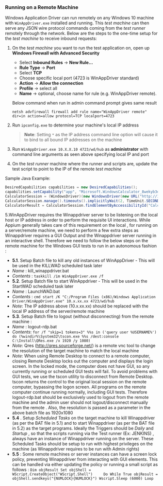 ### Running on a Remote Machine

Windows Application Driver can run remotely on any Windows 10 machine with `WinAppDriver.exe` installed and running. This *test machine* can then serve any JSON wire protocol commands coming from the *test runner* remotely through the network. Below are the steps to the one-time setup for the *test machine* to receive inbound requests:

1. On the *test machine* you want to run the test application on, open up **Windows Firewall with Advanced Security**
   - Select **Inbound Rules** -> **New Rule...**
   - **Rule Type** -> **Port**
   - Select **TCP**
   - Choose specific local port (4723 is WinAppDriver standard)
   - **Action** -> **Allow the connection**
   - **Profile** -> select all
   - **Name** -> optional, choose name for rule (e.g. WinAppDriver remote).
   
   Below command when run in admin command prompt gives same result
   ```shell
   netsh advfirewall firewall add rule name="WinAppDriver remote" dir=in action=allow protocol=TCP localport=4723
   ```
   
2. Run `ipconfig.exe` to determine your machine's local IP address
   > **Note**: Setting `*` as the IP address command line option will cause it to bind to all bound IP addresses on the machine
3. Run `WinAppDriver.exe 10.X.X.10 4723/wd/hub` as **administrator** with command line arguments as seen above specifying local IP and port
4. On the *test runner* machine where the runner and scripts are, update the test script to point to the IP of the remote *test machine* 

Sample Java Example:
```c#
DesiredCapabilities capabilities = new DesiredCapabilities();
capabilities.setCapability("app", "Microsoft.WindowsCalculator_8wekyb3d8bbwe!App");
CalculatorSession = (WindowsDriver)(new WindowsDriver(new URL("http://10.X.X.52:4723/wd/hub"), capabilities));
CalculatorSession.manage().timeouts().implicitlyWait(2, TimeUnit.SECONDS);
CalculatorResult = CalculatorSession.findElementByAccessibilityId("CalculatorResults");
 ```
 5.WinAppDriver requires the Winappdriver server to be listening on the local host or IP address in order to perform the requisite UI interactions. While Appium generally takes care of this requirement on the local , for running on a server/remote machine, we need to perform a few extra steps as Winappdriver requires a GUI Output and the Winappdriver server running in an interactive shell. 
Therefore we need to follow the below steps on the remote machine for the Windows GUI tests to run in an autonomous fashion :
- **5.1**.	Setup Batch file to kill any old instances of WinAppDriver - This will be used in the KILLWAD scheduled task later 
-	*Name* : kill_winappdriver.bat
-	*Contents* : `taskkill /im WinAppDriver.exe /f`
- **5.2**.	Setup Batch file to start WinAppdriver  - This will be used in the StartWAD scheduled task later 
-	*Name* : LaunchWAD.bat
-	*Contents* : `cmd start /K "C:/Program Files (x86)/Windows Application Driver/WinAppDriver.exe" 10.x.xx.xx 4723/wd/hub`
-	*Note*: The IP address above (10.x.xx.xx) should be replaced with the local IP address of the server/remote machine
- **5.3**.	Setup Batch file to logout (without disconnecting) from the remote machine : 
-	*Name* : logout-rdp.bat
-	*Contents*: `for /f "skip=1 tokens=3" %%s in ('query user %USERNAME%') do (%windir%\System32\tscon.exe %%s /dest:console C:\Install\QRes.exe /x 1920 /y 1080)`
-	*Note*:  Qres (http://qres.sourceforge.net/) is a remote vnc tool to change the resolution of the target machine to match the local machine
-	*Note*: When using Remote Desktop to connect to a remote computer, closing Remote Desktop locks out the computer and displays the login screen. In the locked mode, the computer does not have GUI, so any currently running or scheduled GUI tests will fail.
To avoid problems with GUI tests, we use the tscon utility to disconnect from Remote Desktop. tscon returns the control to the original local session on the remote computer, bypassing the logon screen. All programs on the remote computer continue running normally, including GUI tests. Therefore logout-rdp.bat should be exclusively used to logout from the remote machine and the admin user should not logout/disconnect manually from the remote . Also, the resolution is passed as a parameter in the above batch file as 1920x1080
- **5.4** . Setup *Scheduled Tasks* on the target machine to kill Winappdriver (as per the BAT file in 5.1) and to start Winappdriver (as per the BAT file in 5.2) as the target programs. Ideally the Triggers should be *Daily* and *Startup*  , so that the scripts running via the Test runner (Ex: JENKINS) , always have an instance of Winappdriver running on the server.  These Scheduled Tasks should be setup to run with highest privileges on the machine (as Winappdriver requires to be run with Admin rights)
- **5.5** : Some remote machines or server instances can have a screen lock policy, preventing Winappdriver from interacting with GUI elements. This can be handled via either updating the policy or running a small script as follows :
`Dim objResult
Set objShell = WScript.CreateObject("WScript.Shell")    
Do While True
  objResult = objShell.sendkeys("{NUMLOCK}{NUMLOCK}")
  Wscript.Sleep (6000)
Loop`
